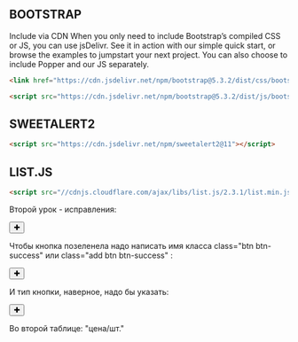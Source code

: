 

## BOOTSTRAP

Include via CDN
When you only need to include Bootstrap’s compiled CSS or JS, you can use jsDelivr. See it in action with our simple quick start, or browse the examples to jumpstart your next project. You can also choose to include Popper and our JS separately.


```html
<link href="https://cdn.jsdelivr.net/npm/bootstrap@5.3.2/dist/css/bootstrap.min.css" rel="stylesheet" integrity="sha384-T3c6CoIi6uLrA9TneNEoa7RxnatzjcDSCmG1MXxSR1GAsXEV/Dwwykc2MPK8M2HN" crossorigin="anonymous">

```

```html
<script src="https://cdn.jsdelivr.net/npm/bootstrap@5.3.2/dist/js/bootstrap.bundle.min.js" integrity="sha384-C6RzsynM9kWDrMNeT87bh95OGNyZPhcTNXj1NW7RuBCsyN/o0jlpcV8Qyq46cDfL" crossorigin="anonymous"></script>
```

## SWEETALERT2


```html
<script src="https://cdn.jsdelivr.net/npm/sweetalert2@11"></script>
```
## LIST.JS

```html
<script src="//cdnjs.cloudflare.com/ajax/libs/list.js/2.3.1/list.min.js"></script>
```


Второй урок - исправления:

<button class="add btn-success" data-bs-toggle="modal" data-bs-target="#exampleModal">&#10010;</button>

Чтобы кнопка позеленела надо написать имя класса class="btn btn-success" или class="add btn btn-success" :

<button class="btn btn-success" data-bs-toggle="modal" data-bs-target="#exampleModal">&#10010;</button>

И тип кнопки, наверное, надо бы указать:

<button type="button" class="btn btn-success" data-bs-toggle="modal" data-bs-target="#exampleModal">&#10010;</button>


Во второй таблице: "цена/шт."
